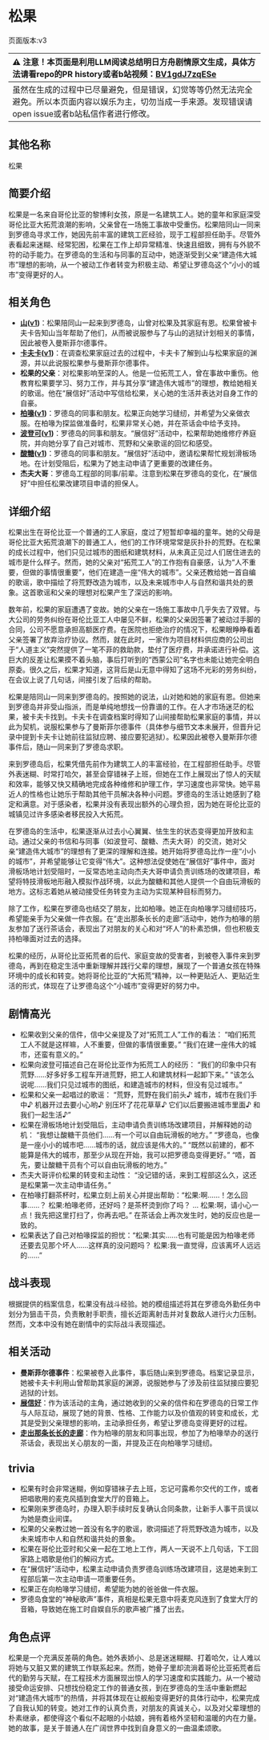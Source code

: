 # 松果
页面版本:v3
 

| :warning: 注意！本页面是利用LLM阅读总结明日方舟剧情原文生成，具体方法请看repo的PR history或者b站视频：[BV1gdJ7zqESe](https://www.bilibili.com/video/BV1gdJ7zqESe/)         |
|:----------------------------|
| 虽然在生成的过程中已尽量避免，但是错误，幻觉等等仍然无法完全避免。所以本页面内容以娱乐为主，切勿当成一手来源。发现错误请open issue或者b站私信作者进行修改。|



## 其他名称
松果
## 简要介绍
松果是一名来自哥伦比亚的黎博利女孩，原是一名建筑工人。她的童年和家庭深受哥伦比亚大拓荒浪潮的影响，父亲曾在一场施工事故中受重伤。松果陪同山一同来到罗德岛寻求工作，她因先前丰富的建筑工匠经验，现于工程部担任助手。尽管外表看起来迷糊、经常犯困，松果在工作上却异常精准、快速且细致，拥有与外貌不符的动手能力。在罗德岛的生活和与同事的互动中，她逐渐受到父亲“建造伟大城市”理想的影响，从一个被动工作者转变为积极主动、希望让罗德岛这个“小小的城市”变得更好的人。
## 相关角色
-   **[山](char_264_f12yin.md)([v1](../chars/char_264_f12yin.md))**：松果陪同山一起来到罗德岛，山曾对松果及其家庭有恩。松果曾被卡夫卡告知山当年帮助了他们，从而被说服参与了与山的逃狱计划相关的事情，因此被卷入曼斯菲尔德事件。
-   **[卡夫卡](char_214_kafka.md)([v1](../chars/char_214_kafka.md))**：在调查松果家庭过去的过程中，卡夫卡了解到山与松果家庭的渊源，并以此说服松果参与曼斯菲尔德事件。
-   **松果的父亲**：对松果影响至深的人。他是一位拓荒工人，曾在事故中重伤。他教育松果要学习、努力工作，并与其分享“建造伟大城市”的理想，教给她相关的歌谣。他在“展信好”活动中写信给松果，关心她的生活并表达对自身工作的自豪。
-   **[柏喙](char_252_bibeak.md)([v1](../chars/char_252_bibeak.md))**：罗德岛的同事和朋友。松果正向她学习缝纫，并希望为父亲做衣服。在柏喙为探监做准备时，松果非常关心她，并在茶话会中给予支持。
-   **[波登可](char_258_podego.md)([v1](../chars/char_258_podego.md))**：罗德岛的同事和朋友。“展信好”活动中，松果帮助她维修疗养庭院，并向她分享了自己对城市、荒野和父亲歌谣的回忆和感受。
-   **[酸糖](char_366_acdrop.md)([v1](../chars/char_366_acdrop.md))**：罗德岛的同事和朋友。“展信好”活动中，邀请松果帮忙规划滑板场地。在计划受阻后，松果为了她主动申请了更重要的改建任务。
-   **杰夫大哥**：罗德岛工程部的同事/前辈。注意到松果在罗德岛的变化，在“展信好”中担任松果改建项目申请的担保人。
## 详细介绍
松果出生在哥伦比亚一个普通的工人家庭，度过了短暂却幸福的童年。她的父母是哥伦比亚大拓荒浪潮下的普通工人，他们的工作环境常常是灰扑扑的荒野。在松果的成长过程中，他们只见过城市的图纸和建筑材料，从未真正见过人们居住进去的城市是什么样子。然而，她的父亲对“拓荒工人”的工作抱有自豪感，认为“人不重要，但做的事情很重要”，他们在建造一座“伟大的城市”。父亲还教给她一首自编的歌谣，歌中描绘了将荒野改造为城市，以及未来城市中人与自然和谐共处的景象。这首歌谣和父亲的理想对松果产生了深远的影响。

数年前，松果的家庭遭遇了变故。她的父亲在一场施工事故中几乎失去了双臂。与大公司的劳务纠纷在哥伦比亚工人中屡见不鲜，松果的父亲因签署了被动过手脚的合同，公司不愿意承担高额医疗费。在医院也拒绝治疗的情况下，松果眼睁睁看着父亲签署了放弃治疗协议。然而，就在此时，一家作为项目材料供应商的公司出于“人道主义”突然提供了一笔不菲的救助款，垫付了医疗费，并承诺进行补偿。这巨大的反差让松果摸不着头脑，事后打听到的“西蒙公司”名字也未能让她完全明白原委。很久之后，松果才知道，这背后是山无意中得知了这场不光彩的劳务纠纷，在会议上说了几句话，间接引发了后续的帮助。

松果是陪同山一同来到罗德岛的。按照她的说法，山对她和她的家庭有恩。但她来到罗德岛并非受山指派，而是单纯地想找一份靠谱的工作。在人才市场迷茫的松果，被卡夫卡找到。卡夫卡在调查档案时得知了山间接帮助松果家庭的事情，并以此为契机，说服松果参与了曼斯菲尔德事件（具体参与细节文本未展开，但晋升记录中提到卡夫卡让她前往监狱应聘、接应要犯逃狱）。松果因此被卷入曼斯菲尔德事件后，随山一同来到了罗德岛求职。

来到罗德岛后，松果凭借先前作为建筑工人的丰富经验，在工程部担任助手。尽管外表迷糊、时常打哈欠，甚至会穿错袜子上班，但她在工作上展现出了惊人的天赋和效率，能够又快又精确地完成各种维修和护理工作，学习速度也非常快。她平易近人的性格也让她乐于帮助其他干员解决各种小问题。罗德岛的生活让她感到了稳定和满意。对于感染者，松果并没有表现出额外的心理负担，因为她在哥伦比亚的城镇见过许多感染者移民投入大拓荒。

在罗德岛的生活中，松果逐渐从过去小心翼翼、怯生生的状态变得更加开放和主动。通过父亲的书信和与同事（如波登可、酸糖、杰夫大哥）的交流，她对父亲“建造伟大城市”的理想有了更深的理解和连接。她开始将罗德岛比作一座“小小的城市”，并希望能够让它变得“伟大”。这种想法促使她在“展信好”事件中，面对滑板场地计划受阻时，一反常态地主动向杰夫大哥申请负责训练场的改建项目，希望将特技滑板地形融入模拟作战环境，以此为酸糖和其他人提供一个自由玩滑板的地方。这标志着她从被动接受任务转变为主动为实现某种目标而努力。

除了工作，松果在罗德岛也结交了朋友，比如柏喙。她正在向柏喙学习缝纫技巧，希望能亲手为父亲做一件衣服。在“走出那条长长的走廊”活动中，她作为柏喙的朋友参加了送行茶话会，表现出了对朋友的关心和对“坏人”的朴素恐惧，但也积极支持柏喙面对过去的选择。

松果的经历，从哥伦比亚拓荒者的后代、家庭变故的受害者，到被卷入事件来到罗德岛，再到在稳定生活中重新理解并践行父辈的理想，展现了一个普通女孩在特殊环境中的成长和转变。她将哥伦比亚的“大拓荒”精神，以一种更贴近人、更贴近生活的形式，体现在了让罗德岛这个“小城市”变得更好的努力中。
## 剧情高光
*   松果收到父亲的信件，信中父亲提及了对“拓荒工人”工作的看法：
    “咱们拓荒工人不就是这样嘛，人不重要，但做的事情很重要。”
    “我们在建一座伟大的城市，还蛮有意义的。”
*   松果向波登可描述自己在哥伦比亚作为拓荒工人的经历：
    “我们的印象中只有荒野......好多好多工程车开进荒野，把工人和建筑材料一起卸下来。”
    “该怎么说呢......我们只见过城市的图纸，和建造城市的材料，但没有见过城市。”
*   松果和父亲一起唱过的歌谣：
    “荒野，荒野在我们前头♪
    城市，城市在我们手中♪
    机器开过去要小心哟♪
    别压坏了花花草草♪
    它们以后要搬进城市里面♪
    和我们一起生活♪”
*   松果在滑板场地计划受阻后，主动申请负责训练场改建项目，并解释她的动机：
    “我想让酸糖干员他们......有一个可以自由玩滑板的地方。”
    “罗德岛，也像是一座小小的城市吧......城市的话，就应该是伟大的。”
    “既然以前建的，都不能算是伟大的城市，那至少从现在开始，我可以把罗德岛变得更好。”
    “唔，首先，要让酸糖干员有个可以自由玩滑板的地方。”
*   杰夫大哥评价松果的转变和主动性：
    “没记错的话，来到工程部这么久，这还是松果第一次主动申请任务。”
*   在柏喙打翻茶杯时，松果立刻上前关心并提出帮助：“松果:啊......！怎么回事......？ 松果:柏喙老师，还好吗？是茶杯烫到你了吗？ ... 松果:啊，请小心一点！我先把这里打扫了，你再去吧。” 在茶话会上再次发生时，她的反应也是一致的。
*   松果表达了自己对柏喙探监的担忧：“松果:其实......也有可能是因为柏喙老师还要去见那个坏人......这样真的没问题吗？ 松果:我一直觉得，应该离坏人远远的......”
## 战斗表现
根据提供的档案信息，松果没有战斗经验。她的模组描述将其在罗德岛外勤任务中划分为狙击干员，负责散射手职责，擅长近距离射击并对复数敌人进行火力压制。然而，文本中没有她在剧情中的实际战斗表现描述。
## 相关活动
-   **曼斯菲尔德事件**：松果被卷入此事件，事后随山来到罗德岛。档案记录显示，她被卡夫卡利用山曾帮助其家庭的渊源，说服她参与了涉及前往监狱接应要犯逃狱的计划。
-   **[展信好](../stories/story_pinecn_set_1.md)**：作为该活动的主角，通过她收到的父亲的信件和在罗德岛的日常工作与人际互动，展现了她的背景、性格、工作能力以及价值观的转变和成长，尤其是受到父亲理想的影响，主动承担任务，希望让罗德岛变得更好的过程。
-   **[走出那条长长的走廊](../stories/story_bibeak_set_2.md)**：作为柏喙的朋友和同事出现，参加了为柏喙举办的送行茶话会，表现出关心朋友的一面，并提及正在向柏喙学习缝纫。
## trivia
*   松果有时会非常迷糊，例如穿错袜子去上班，忘记可露希尔交代的工作，或者把唱歌用的麦克风插到食堂大厅的音箱上。
*   松果刚来罗德岛时，办理入职手续时反复确认合同条款，让新手人事干员误以为她是商业间谍。
*   松果的父亲教过她一首没有名字的歌谣，歌词描述了将荒野改造为城市，以及未来城市中人和自然和谐共处的景象。
*   松果在哥伦比亚时和父亲一起在工地上工作，两人一天说不上几句话，下工回家路上唱歌是他们的解闷方式。
*   在“展信好”活动中，松果主动申请负责罗德岛训练场改建项目，这是她来到工程部后第一次主动申请一项重要任务。
*   松果正在向柏喙学习缝纫，希望能为她的爸爸做一件衣服。
*   罗德岛食堂的“神秘歌声”事件，真相是松果无意中将麦克风连到了食堂大厅的音箱，导致她在施工时自娱自乐的歌声被广播了出去。
## 角色点评
松果是一个充满反差萌的角色。她外表娇小、总是迷迷糊糊、打着哈欠，让人难以将她与又脏又累的建筑工作联系起来。然而，她骨子里却流淌着哥伦比亚拓荒者后代的勤劳与天赋，在工程技术方面展现出惊人的学习速度和实践能力。从一个被动接受命运安排、只想找份稳定工作的普通女孩，到在罗德岛的生活中重新燃起对“建造伟大城市”的热情，并将其体现在让舰船变得更好的具体行动中，松果完成了自我认知的转变。她对工作的认真负责，对朋友的真诚关心，以及对父辈理想的朴素继承，都使得这个看似不起眼的小姑娘，拥有着格外坚韧和温暖的内在力量。她的故事，是关于普通人在广阔世界中找到自身意义的一曲温柔颂歌。